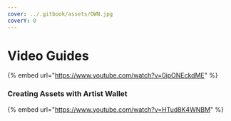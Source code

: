 ```yaml
---
cover: ../.gitbook/assets/OWN.jpg
coverY: 0
---
```


# Video Guides

{% embed url="https://www.youtube.com/watch?v=0ipONEckdME" %}

### Creating Assets with Artist Wallet

{% embed url="https://www.youtube.com/watch?v=HTud8K4WNBM" %}
